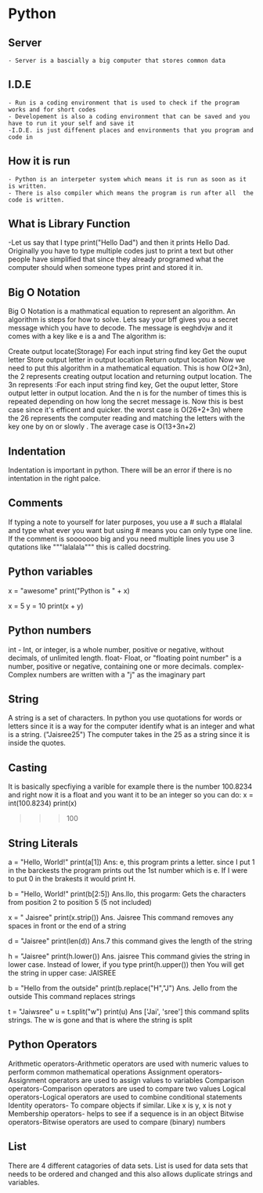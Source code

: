 # Python 
## Server 
    - Server is a bascially a big computer that stores common data 
## I.D.E
    - Run is a coding environment that is used to check if the program works and for short codes 
    - Developement is also a coding environment that can be saved and you have to run it your self and save it
    -I.D.E. is just diffenent places and environments that you program and code in
## How it is run
    - Python is an interpeter system which means it is run as soon as it is written.
    - There is also compiler which means the program is run after all  the code is written.
## What is Library Function
   -Let us say that I type print("Hello Dad") and then it prints Hello Dad. Originally you have to type multiple codes just to print a text but other people have simplified that since they already programed what the computer should when someone types print and stored it in.
## Big O Notation
   Big O Notation is a mathmatical equation to represent an algorithm. An algorithm is steps for how to solve. Lets say your bff gives you a secret message which you have to decode. The message is eeghdvjw and it comes with a key like e is a and 
   The algorithm is:
   
   Create output locate(Storage)
   For each input string find key
         Get the ouput letter
         Store output letter in output location
   Return output location 
Now we need to put this algorithm in a mathematical equation.  This is how O(2+3n), the 2 represents creating output location and returning output location. The 3n represents :For each input string find key, Get the ouput letter, Store output letter in output location. And the n is for the number of times this is repeated depending on how long the secret message is. Now this is best case since it's efficent and quicker. the worst case is O(26+2+3n) where the 26 represents the computer reading and matching the letters with the key one by on or slowly . The average case is O(13+3n+2)
## Indentation
Indentation is important in python. There will be an error if there is no intentation in the right palce.
## Comments
If typing a note to yourself for later purposes, you use a # such a #lalalal and type what ever you want but using # means you can only type one line. If the comment is sooooooo big and you need multiple lines you use 3 qutations like """lalalala""" this is called docstring.
## Python variables
x = "awesome"
print("Python is " + x)

x = 5
y = 10
print(x + y)

## Python numbers
int - Int, or integer, is a whole number, positive or negative, without decimals, of unlimited length.
float- Float, or "floating point number" is a number, positive or negative, containing one or more decimals.
complex- Complex numbers are written with a "j" as the imaginary part
## String
A string is a set of characters. In python you use quotations for words or letters since it is a way for the computer identify what is an integer and what is a string. ("Jaisree25") The computer takes in the 25 as a string since it is inside the quotes.
## Casting
It is basically specfiying a varible for example there is the number 100.8234 and right now it is a float and you want it to be an integer so you can do:
x = int(100.8234)
print(x)
>>> 100 
## String Literals
a = "Hello, World!"
print(a[1])
Ans: e, this program prints a letter. since I put 1 in the barckests the program prints out the 1st number which is e. If I were to put 0 in the brakests it would print H.

b = "Hello, World!"
print(b[2:5])
Ans.llo, this progarm: Gets the characters from position 2 to position 5 (5 not included)

x = "    Jaisree"
print(x.strip())
Ans. Jaisree
This command removes any spaces in front or the end of a string

d = "Jaisree"
print(len(d))
Ans.7
this command gives the length of the string

h = "Jaisree"
print(h.lower())
Ans. jaisree
This command givies the  string in lower case. Instead of lower, if you type print(h.upper()) then You will get the string in upper case: JAISREE

b =  "Hello from the outside"
print(b.replace("H","J")
Ans. Jello from the outside
This command replaces strings

t = "Jaiwsree"
u = t.split("w")
print(u)
Ans ['Jai', 'sree']
this command splits strings. The w is gone and that is where the string is split

## Python Operators
Arithmetic operators-Arithmetic operators are used with numeric values to perform common mathematical operations
Assignment operators-Assignment operators are used to assign values to variables
Comparison operators-Comparison operators are used to compare two values
Logical operators-Logical operators are used to combine conditional statements
Identity operators- To compare objects if similar. Like x is y, x is not y
Membership operators- helps to see if a sequence is in an object
Bitwise operators-Bitwise operators are used to compare (binary) numbers

## List
There are 4 different catagories of data sets. List is used for data sets that needs to be ordered and changed and this also allows duplicate strings and variables.
